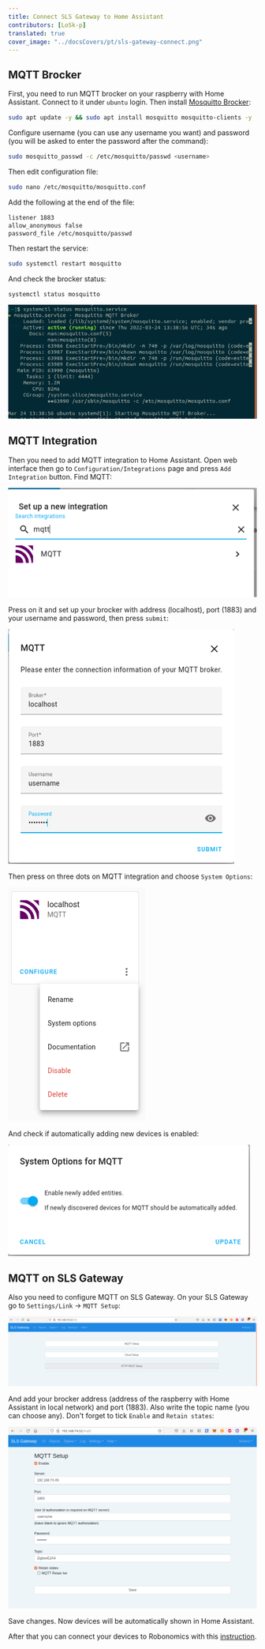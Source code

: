 ```yaml
---
title: Connect SLS Gateway to Home Assistant
contributors: [LoSk-p]
translated: true
cover_image: "../docsCovers/pt/sls-gateway-connect.png"
---
```


## MQTT Brocker

First, you need to run MQTT brocker on your raspberry with Home Assistant. Connect to it under `ubuntu` login. Then install [Mosquitto Brocker](https://mosquitto.org/):

```bash
sudo apt update -y && sudo apt install mosquitto mosquitto-clients -y
```
Configure username (you can use any username you want) and password (you will be asked to enter the password after the command):
```bash
sudo mosquitto_passwd -c /etc/mosquitto/passwd <username>
```
Then edit configuration file:
```bash
sudo nano /etc/mosquitto/mosquitto.conf
```
Add the following at the end of the file:
```
listener 1883
allow_anonymous false
password_file /etc/mosquitto/passwd
```

Then restart the service:

```bash
sudo systemctl restart mosquitto
```

And check the brocker status:
```bash
systemctl status mosquitto
```

![mosquitto](../images/home-assistant/mosquitto.png)

## MQTT Integration

Then you need to add MQTT integration to Home Assistant. Open web interface then go to `Configuration/Integrations` page and press `Add Integration` button. Find MQTT:

![mqtt](../images/home-assistant/mqtt.png)

Press on it and set up your brocker with address (localhost), port (1883) and your username and password, then press `submit`:

![mqtt1](../images/home-assistant/mqtt1.png)

Then press on three dots on MQTT integration and choose `System Options`:

![mqtt_options](../images/home-assistant/mqtt_conf.png)

And check if automatically adding new devices is enabled:

![mqtt_dev](../images/home-assistant/add_dev.png)

## MQTT on SLS Gateway

Also you need to configure MQTT on SLS Gateway. On your SLS Gateway go to `Settings/Link` -> `MQTT Setup`:

![sls-mqtt](../images/home-assistant/sls-mqtt.png)

And add your brocker address (address of the raspberry with Home Assistant in local network) and port (1883). Also write the topic name (you can choose any). Don't forget to tick `Enable` and `Retain states`:

![sls-mqtt1](../images/home-assistant/sls-mqtt1.png)

Save changes. Now devices will be automatically shown in Home Assistant.

After that you can connect your devices to Robonomics with this [instruction](/docs/add-smart-device-to-robonomics).